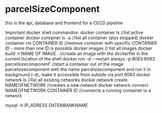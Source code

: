 # parcelSizeComponent
this is the api, database and frontend for a CI/CD pipeline


Important docker shell commandos:
docker container ls //list active container
docker container ls -a //list all container (also stopped)
docker container rm CONTAINER ID //remove container with specific CONTAINER ID - more than one ID is possible
docker images // list all images
docker build -t NAME OF IMAGE . //create an image with the dockerfile in the current location of the shell
docker run -d --restart always -p:8083:8083 parcelsizecomponent' //start a container out of the image parcelsizecomponent with the name parcelsizecomponent and run it in background (-d), make it accessible from outside via port 8083
docker network ls //list all existing networks
docker network create NAMEOFNETWORK //creates a new network
docker network connect NAMEOFNETWORK CONTAINER ID //connects a running container to a network

mysql -h IP_ADRESS DATENBANKNAME